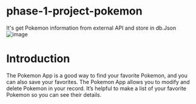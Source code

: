 # phase-1-project-pokemon
It's get Pokemon information from external API and store in db.Json
![image](https://github.com/Pawankashap/phase-1-project-pokemon/assets/126440752/c04c809a-6510-4dde-8d95-df42d0737faa)
# Introduction
The Pokemon App is a good way to find your favorite Pokemon, and you can also save your favorites. The Pokemon App allows you to modify and delete Pokemon in your record. It’s helpful to make a list of your favorite Pokemon so you can see their details.

